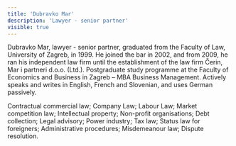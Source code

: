 ```yaml
---
title: 'Dubravko Mar'
description: 'Lawyer - senior partner'
visible: true
---
```


Dubravko Mar, lawyer - senior partner, graduated from the Faculty of Law, University of Zagreb, in 1999. He joined the bar in 2002, and from 2009, he ran his independent law firm until the establishment of the law firm Čerin, Mar i partneri d.o.o. (Ltd.). Postgraduate study programme at the Faculty of Economics and Business in Zagreb – MBA Business Management. Actively speaks and writes in English, French and Slovenian, and uses German passively.
 
Contractual commercial law; Company Law; Labour Law; Market competition law; Intellectual property; Non-profit organisations; Debt collection; Legal advisory; Power industry; Tax law; Status law for foreigners; Administrative procedures; Misdemeanour law; Dispute resolution.
